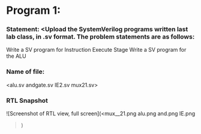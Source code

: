 # Program 1: 
### Statement: <Upload the SystemVerilog programs written last lab class, in .sv format. The problem statements are as follows:

Write a SV program for Instruction Execute Stage
Write a SV program for the ALU
>

### Name of file:
<alu.sv
 andgate.sv
 IE2.sv
 mux21.sv>

### RTL Snapshot
![Screenshot of RTL view, full screen](<mux__21.png alu.png and.png IE.png
>)